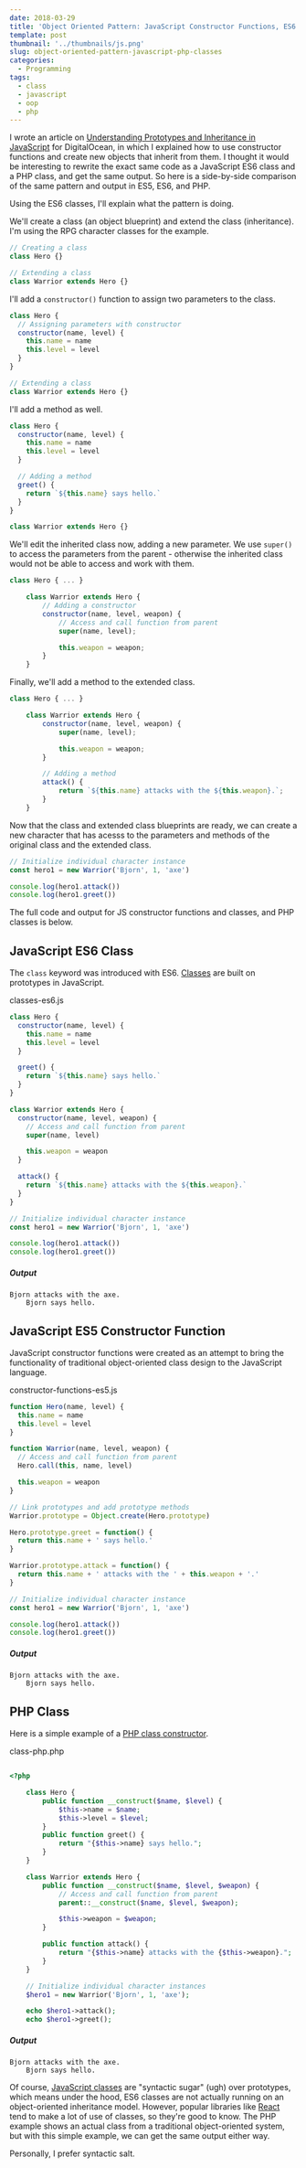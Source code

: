 ```yaml
---
date: 2018-03-29
title: 'Object Oriented Pattern: JavaScript Constructor Functions, ES6 Classes, and PHP Classes'
template: post
thumbnail: '../thumbnails/js.png'
slug: object-oriented-pattern-javascript-php-classes
categories:
  - Programming
tags:
  - class
  - javascript
  - oop
  - php
---
```


I wrote an article on [Understanding Prototypes and Inheritance in JavaScript](https://www.digitalocean.com/community/tutorials/understanding-prototypes-and-inheritance-in-javascript) for DigitalOcean, in which I explained how to use constructor functions and create new objects that inherit from them. I thought it would be interesting to rewrite the exact same code as a JavaScript ES6 class and a PHP class, and get the same output. So here is a side-by-side comparison of the same pattern and output in ES5, ES6, and PHP.

Using the ES6 classes, I'll explain what the pattern is doing.

We'll create a class (an object blueprint) and extend the class (inheritance). I'm using the RPG character classes for the example.

```js
// Creating a class
class Hero {}

// Extending a class
class Warrior extends Hero {}
```

I'll add a `constructor()` function to assign two parameters to the class.

```js
class Hero {
  // Assigning parameters with constructor
  constructor(name, level) {
    this.name = name
    this.level = level
  }
}

// Extending a class
class Warrior extends Hero {}
```

I'll add a method as well.

```js
class Hero {
  constructor(name, level) {
    this.name = name
    this.level = level
  }

  // Adding a method
  greet() {
    return `${this.name} says hello.`
  }
}

class Warrior extends Hero {}
```

We'll edit the inherited class now, adding a new parameter. We use `super()` to access the parameters from the parent - otherwise the inherited class would not be able to access and work with them.

```js
class Hero { ... }

    class Warrior extends Hero {
        // Adding a constructor
        constructor(name, level, weapon) {
            // Access and call function from parent
            super(name, level);

            this.weapon = weapon;
        }
    }
```

Finally, we'll add a method to the extended class.

```js
class Hero { ... }

    class Warrior extends Hero {
        constructor(name, level, weapon) {
            super(name, level);

            this.weapon = weapon;
        }

        // Adding a method
        attack() {
            return `${this.name} attacks with the ${this.weapon}.`;
        }
    }
```

Now that the class and extended class blueprints are ready, we can create a new character that has acesss to the parameters and methods of the original class and the extended class.

```js
// Initialize individual character instance
const hero1 = new Warrior('Bjorn', 1, 'axe')

console.log(hero1.attack())
console.log(hero1.greet())
```

The full code and output for JS constructor functions and classes, and PHP classes is below.

## JavaScript ES6 Class

The `class` keyword was introduced with ES6. [Classes](https://developer.mozilla.org/en-US/docs/Web/JavaScript/Reference/Classes) are built on prototypes in JavaScript.

classes-es6.js

```js
class Hero {
  constructor(name, level) {
    this.name = name
    this.level = level
  }

  greet() {
    return `${this.name} says hello.`
  }
}

class Warrior extends Hero {
  constructor(name, level, weapon) {
    // Access and call function from parent
    super(name, level)

    this.weapon = weapon
  }

  attack() {
    return `${this.name} attacks with the ${this.weapon}.`
  }
}

// Initialize individual character instance
const hero1 = new Warrior('Bjorn', 1, 'axe')

console.log(hero1.attack())
console.log(hero1.greet())
```

##### Output

```terminal
Bjorn attacks with the axe.
    Bjorn says hello.

```

## JavaScript ES5 Constructor Function

JavaScript constructor functions were created as an attempt to bring the functionality of traditional object-oriented class design to the JavaScript language.

constructor-functions-es5.js

```js
function Hero(name, level) {
  this.name = name
  this.level = level
}

function Warrior(name, level, weapon) {
  // Access and call function from parent
  Hero.call(this, name, level)

  this.weapon = weapon
}

// Link prototypes and add prototype methods
Warrior.prototype = Object.create(Hero.prototype)

Hero.prototype.greet = function() {
  return this.name + ' says hello.'
}

Warrior.prototype.attack = function() {
  return this.name + ' attacks with the ' + this.weapon + '.'
}

// Initialize individual character instance
const hero1 = new Warrior('Bjorn', 1, 'axe')

console.log(hero1.attack())
console.log(hero1.greet())
```

##### Output

```terminal
Bjorn attacks with the axe.
    Bjorn says hello.
```

## PHP Class

Here is a simple example of a [PHP class constructor](http://php.net/manual/en/language.oop5.decon.php).

class-php.php

```php

<?php

    class Hero {
        public function __construct($name, $level) {
            $this->name = $name;
            $this->level = $level;
        }
        public function greet() {
            return "{$this->name} says hello.";
        }
    }

    class Warrior extends Hero {
        public function __construct($name, $level, $weapon) {
            // Access and call function from parent
            parent::__construct($name, $level, $weapon);

            $this->weapon = $weapon;
        }

        public function attack() {
            return "{$this->name} attacks with the {$this->weapon}.";
        }
    }

    // Initialize individual character instances
    $hero1 = new Warrior('Bjorn', 1, 'axe');

    echo $hero1->attack();
    echo $hero1->greet();
```

##### Output

```terminal
Bjorn attacks with the axe.
    Bjorn says hello.
```

Of course, [JavaScript classes](https://developer.mozilla.org/en-US/docs/Web/JavaScript/Reference/Classes) are "syntactic sugar" (ugh) over prototypes, which means under the hood, ES6 classes are not actually running on an object-oriented inheritance model. However, popular libraries like [React](https://reactjs.org) tend to make a lot of use of classes, so they're good to know. The PHP example shows an actual class from a traditional object-oriented system, but with this simple example, we can get the same output either way.

Personally, I prefer syntactic salt.
